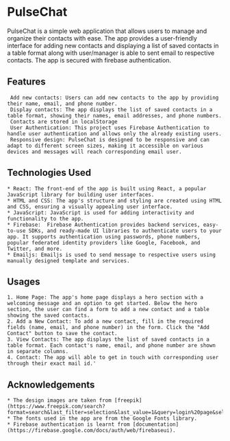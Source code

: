 # PulseChat
PulseChat is a simple web application that allows users to manage and organize their contacts with ease. The app provides a user-friendly interface for adding new contacts and displaying a list of saved contacts in a table format along with user/manager is able to sent email to respective contacts. The app is secured with firebase authentication.
## Features
     Add new contacts: Users can add new contacts to the app by providing their name, email, and phone number.
     Display contacts: The app displays the list of saved contacts in a table format, showing their names, email addresses, and phone numbers.
     Contacts are stored in localStorage
     User Authentication: This project uses Firebase Authentication to handle user authentication and allows only the already existing users.
     Responsive design: PulseChat is designed to be responsive and can adapt to different screen sizes, making it accessible on various devices and messages will reach corresponding email user.

## Technologies Used
    * React: The front-end of the app is built using React, a popular JavaScript library for building user interfaces.
    * HTML and CSS: The app's structure and styling are created using HTML and CSS, ensuring a visually appealing user interface.
    * JavaScript: JavaScript is used for adding interactivity and functionality to the app.
    * Firebase:  Firebase Authentication provides backend services, easy-to-use SDKs, and ready-made UI libraries to authenticate users to your app. It supports authentication using passwords, phone numbers,
    popular federated identity providers like Google, Facebook, and Twitter, and more.
    * Emailjs: Emailjs is used to send message to respective users using manually designed template and services.
## Usages
    1. Home Page: The app's home page displays a hero section with a welcoming message and an option to get started. Below the hero section, the user can find a form to add a new contact and a table showing the saved contacts.
    2. Add a New Contact: To add a new contact, fill in the required fields (name, email, and phone number) in the form. Click the "Add Contact" button to save the contact.
    3. View Contacts: The app displays the list of saved contacts in a table format. Each contact's name, email, and phone number are shown in separate columns.
    4. Contact: The app will able to get in touch with corresponding user through their exact mail id.'
## Acknowledgements
    * The design images are taken from [freepik](https://www.freepik.com/search?format=search&last_filter=selection&last_value=1&query=login%20page&selection=1).
    * The fonts used in the app are from the Google Fonts library.
    * Firebase authentication is learnt from [documentation](https://firebase.google.com/docs/auth/web/firebaseui).

    
    
   



